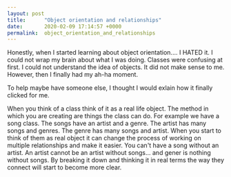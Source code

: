 ```yaml
---
layout: post
title:      "Object orientation and relationships"
date:       2020-02-09 17:14:57 +0000
permalink:  object_orientation_and_relationships
---
```



Honestly, when I started learning about object orientation.... I HATED it. I could not wrap my brain about what I was doing. Classes were confusing at first. I could not understand the idea of objects. It did not make sense to me. However, then I finally had my ah-ha moment.

To help maybe have someone else, I thought I would exlain how it finally clicked for me. 

When you think of a class think of it as a real life object. The method in which you are creating are things the class can do. For example we have a song class. The songs have an artist and a genre. The artist has many songs and genres. The genre has many songs and artist. When you start to think of them as real object it can change the process of working on multiple relationships and make it easier. You can't have a song without an artist. An artist cannot be an artist without songs... and gener is nothing without songs. By breaking it down and thinking it in real terms the way they connect will start to become more clear. 
